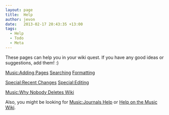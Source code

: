 ```yaml
---
layout: page
title:  Help
author: jevon
date:   2013-02-17 20:43:35 +13:00
tags:
  - Help
  - Todo
  - Meta
---
```


These pages can help you in your wiki quest. If you have any good ideas or suggestions, add them! :)

[Music:Adding Pages](music-adding-pages.md)
[Searching](searching.md)
[Formatting](formatting.md)

[Special:Recent Changes](special-recent-changes.md)
[Special:Editing](special-editing.md)

[Music:Why Nobody Deletes Wiki](music-why-nobody-deletes-wiki.md)

Also, you might be looking for [Music:Journals Help](music-journals-help.md) or [Help on the Music Wiki](music-help.md).
